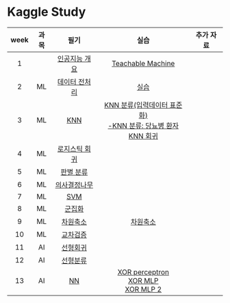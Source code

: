 # Kaggle Study
|week|과목|필기|실습|추가 자료|
|:---:|:---:|:---:|:---:|:---:|
|1||[인공지능 개요](https://github.com/Sejong-Kaggle-Study-3rd/Shin-minkyung/blob/main/note/week1.md)|[Teachable Machine]()| 
|2|ML|[데이터 전처리](https://github.com/Sejong-Kaggle-Study-3rd/Shin-minkyung/blob/main/note/week2.md)|[실습](https://github.com/Sejong-Kaggle-Study-3rd/Shin-minkyung/blob/main/code/%EB%8D%B0%EC%9D%B4%ED%84%B0%EC%A0%84%EC%B2%98%EB%A6%AC%20%EC%8B%A4%EC%8A%B5_%EC%88%98%EC%A0%95.ipynb)|
|3|ML|[KNN](https://github.com/Sejong-Kaggle-Study-3rd/Shin-minkyung/blob/main/note/week3.md)|[KNN 분류](https://github.com/Sejong-Kaggle-Study-3rd/Shin-minkyung/blob/main/code/KNN%20%EB%B6%84%EB%A5%98%20%EC%8B%A4%EC%8A%B5.ipynb)[(입력데이터 표준화)](https://github.com/Sejong-Kaggle-Study-3rd/Shin-minkyung/blob/main/code/KNN_%EB%B6%84%EB%A5%98_%EC%9E%85%EB%A0%A5%EB%8D%B0%EC%9D%B4%ED%84%B0_%ED%91%9C%EC%A4%80%ED%99%94_%EC%8B%A4%EC%8A%B5.ipynb)<br>[-KNN 분류: 당뇨병 환자](https://github.com/Sejong-Kaggle-Study-3rd/Shin-minkyung/blob/main/code/KNN_%EB%8B%B9%EB%87%A8%EB%B3%91_%EB%B6%84%EB%A5%98%20(2).ipynb)<br>[KNN 회귀](https://github.com/Sejong-Kaggle-Study-3rd/Shin-minkyung/blob/main/code/KNN_%ED%9A%8C%EA%B7%80.ipynb)|
|4|ML|[로지스틱 회귀](https://github.com/Sejong-Kaggle-Study-3rd/Shin-minkyung/blob/main/note/week4.md)|
|5|ML|[판별 분류](https://github.com/Sejong-Kaggle-Study-3rd/Shin-minkyung/blob/main/note/week5.md)|
|6|ML|[의사결정나무](https://github.com/Sejong-Kaggle-Study-3rd/Shin-minkyung/blob/main/note/week6.md)|
|7|ML|[SVM](https://github.com/Sejong-Kaggle-Study-3rd/Shin-minkyung/blob/main/note/week7.md)|
|8|ML|[군집화](https://github.com/Sejong-Kaggle-Study-3rd/Shin-minkyung/blob/main/note/week8.md)|
|9|ML|[차원축소](https://github.com/Sejong-Kaggle-Study-3rd/Shin-minkyung/blob/main/note/week9.md)|[차원축소](https://github.com/Sejong-Kaggle-Study-3rd/Shin-minkyung/blob/main/code/08%EC%9E%A5_dimensional_reduction.ipynb)
|10|ML|[교차검증](https://github.com/Sejong-Kaggle-Study-3rd/Shin-minkyung/blob/main/note/week10.md)|
|11|AI|[선형회귀](https://github.com/Sejong-Kaggle-Study-3rd/Shin-minkyung/blob/main/note/week11.md)|
|12|AI|[선형분류](https://github.com/Sejong-Kaggle-Study-3rd/Shin-minkyung/blob/main/note/week12.md)|
|13|AI|[NN](https://github.com/Sejong-Kaggle-Study-3rd/Shin-minkyung/blob/main/note/week13.md)|[XOR perceptron](https://colab.research.google.com/drive/1-jra-eezGMj2MuuSHbYiGRA-bl1GsNPD)<br>[XOR MLP](https://colab.research.google.com/drive/11Q8sIPbN44NDVXSP0NhHN9k7EbCue8uH)<br>[XOR MLP 2](https://colab.research.google.com/drive/1fTe2uFD7MPB5jQWuISxDphHWXaLRaCm9)
